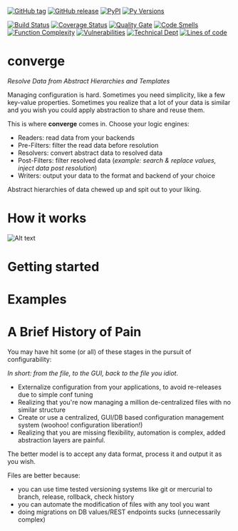 [![GitHub tag](https://img.shields.io/github/tag/drewboswell/converge.svg)]()
[![GitHub release](https://img.shields.io/github/release/drewboswell/converge.svg)]()
[![PyPI](https://img.shields.io/pypi/v/pyconverge.svg)](https://pypi.python.org/pypi/pyconverge/)
[![Py Versions](https://img.shields.io/pypi/pyversions/pyconverge.svg)](https://pypi.python.org/pypi/pyconverge/)

[![Build Status](https://travis-ci.org/drewboswell/converge.svg?branch=master)](https://travis-ci.org/drewboswell/converge)
[![Coverage Status](https://coveralls.io/repos/github/drewboswell/converge/badge.svg?branch=master)](https://coveralls.io/github/drewboswell/converge?branch=master)
[![Quality Gate](https://sonarqube.com/api/badges/gate?key=drewboswell_converge)](https://sonarqube.com/dashboard/index/drewboswell_converge)
[![Code Smells](https://sonarqube.com/api/badges/measure?key=drewboswell_converge&metric=code_smells)](https://sonarqube.com/dashboard/index/drewboswell_converge)
[![Function Complexity](https://sonarqube.com/api/badges/measure?key=drewboswell_converge&metric=function_complexity)](https://sonarqube.com/dashboard/index/drewboswell_converge)
[![Vulnerabilities](https://sonarqube.com/api/badges/measure?key=drewboswell_converge&metric=vulnerabilities)](https://sonarqube.com/dashboard/index/drewboswell_converge)
[![Technical Dept](https://sonarqube.com/api/badges/measure?key=drewboswell_converge&metric=sqale_debt_ratio)](https://sonarqube.com/dashboard/index/drewboswell_converge)
[![Lines of code](https://sonarqube.com/api/badges/measure?key=drewboswell_converge&metric=ncloc)](https://sonarqube.com/dashboard/index/drewboswell_converge)



# converge
*Resolve Data from Abstract Hierarchies and Templates*

Managing configuration is hard. Sometimes you need simplicity, like a few key-value properties. Sometimes you realize that a lot of your data is similar and you wish you could apply abstraction to share and reuse them. 

This is where **converge** comes in. Choose your logic engines: 
* Readers: read data from your backends
* Pre-Filters: filter the read data before resolution
* Resolvers: convert abstract data to resolved data
* Post-Filters: filter resolved data (*example: search & replace values, inject data post resolution*)
* Writers: output your data to the format and backend of your choice
 
Abstract hierarchies of data chewed up and spit out to your liking.

# How it works

![Alt text](docs/converge-diagram.png "Converge Overview")

# Getting started

# Examples

# A Brief History of Pain
You may have hit some (or all) of these stages in the pursuit of configurability:

*In short: from the file, to the GUI, back to the file you idiot.*
* Externalize configuration from your applications, to avoid re-releases due to simple conf tuning
* Realizing that you're now managing a million de-centralized files with no similar structure
* Create or use a centralized, GUI/DB based configuration management system (woohoo! configuration liberation!)
* Realizing that you are missing flexibility, automation is complex, added abstraction layers are painful. 

The better model is to accept any data format, process it and output it as you wish.

Files are better because:
* you can use time tested versioning systems like git or mercurial to branch, release, rollback, check history
* you can automate the modification of files with any tool you want
* doing migrations on DB values/REST endpoints sucks (unnecessarily complex)
